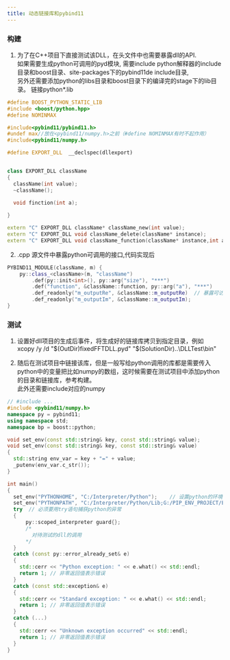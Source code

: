 ```yaml
---
title: 动态链接库和pybind11
---
```



### 构建
1. 为了在C++项目下直接测试该DLL，在头文件中也需要暴露dll的API.<br>
如果需要生成python可调用的pyd模块, 需要include python解释器的include目录和boost目录、site-packages下的pybind11de include目录,<br>
另外还需要添加python的libs目录和boost目录下的编译完的stage下的lib目录。<bre>
链接python*.lib

```cpp
#define BOOST_PYTHON_STATIC_LIB
#include <boost/python.hpp>
#define NOMINMAX

#include<pybind11/pybind11.h>
#undef max//放在<pybind11/numpy.h>之前（#define NOMINMAX有时不起作用）
#include<pybind11/numpy.h>

#define EXPORT_DLL  __declspec(dllexport)


class EXPORT_DLL className
{
  className(int value);
  ~className();

  void finction(int a);
  
}

extern "C" EXPORT_DLL className* className_new(int value);
extern "C" EXPORT_DLL void className_delete(className* instance);
extern "C" EXPORT_DLL void className_function(className* instance,int a);

```
2. .cpp
源文件中暴露python可调用的接口,代码实现后

```cpp
PYBIND11_MODULE(className, m) {
    py::class_<className>(m, "className")
        .def(py::init<int>(), py::arg("size"), "***")
        .def("function", &className::function, py::arg("a"), "***")
        .def_readonly("m_outputRe", &className::m_outputRe)  // 暴露可访问的变量，可设置是否可读可写
        .def_readonly("m_outputIm", &className::m_outputIm); 
}

```

### 测试
1. 设置好dll项目的生成后事件，将生成好的链接库拷贝到指定目录，例如<br>
xcopy /y /d "$(OutDir)fixedFFTDLL.pyd" "$(SolutionDir)..\DLLTest\bin"

2. 随后在测试项目中链接该库，但是一般写给python调用的库都是需要传入python中的变量把比如numpy的数组，这时候需要在测试项目中添加python的目录和链接库，参考构建。<br>
此外还需要include对应的numpy

```cpp
// #include ...
#include <pybind11/numpy.h>
namespace py = pybind11;
using namespace std;
namespace bp = boost::python;

void set_env(const std::string& key, const std::string& value); 
void set_env(const std::string& key, const std::string& value) 
{
  std::string env_var = key + "=" + value;
  _putenv(env_var.c_str());
}

int main()
{
  set_env("PYTHONHOME", "C:/Interpreter/Python");    // 设置python的环境
  set_env("PYTHONPATH", "C:/Interpreter/Python/Lib;G:/PIP_ENV_PROJECT/ENV/Lark-NtTz9GWT/Lib/site-packages");
  try  // 必须要用try语句捕获python的异常
  {
      py::scoped_interpreter guard{};
      /* 
        对待测试的dll的调用
      */
  }
  catch (const py::error_already_set& e) 
  {
    std::cerr << "Python exception: " << e.what() << std::endl;
    return 1; // 非零返回值表示错误
  }
  catch (const std::exception& e) 
  {
    std::cerr << "Standard exception: " << e.what() << std::endl;
    return 1; // 非零返回值表示错误
  }
  catch (...) 
  {
    std::cerr << "Unknown exception occurred" << std::endl;
    return 1; // 非零返回值表示错误
  }
}

```